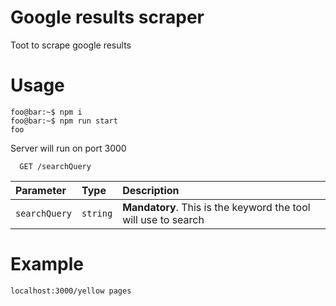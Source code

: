 
# Google results scraper

Toot to scrape google results

# Usage

```console
foo@bar:~$ npm i
foo@bar:~$ npm run start
foo
```

Server will run on port 3000

```http
  GET /searchQuery
```

| Parameter   | Type       | Description                           |
| :---------- | :--------- | :---------------------------------- |
| `searchQuery` | `string` | **Mandatory**. This is the keyword the tool will use to search |

# Example

```
localhost:3000/yellow pages
```

